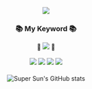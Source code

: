 
<!--
**rnjsgo/rnjsgo** is a ✨ _special_ ✨ repository because its `README.md` (this file) appears on your GitHub profile.

Here are some ideas to get you started:

- 🔭 I’m currently working on ...
- 🌱 I’m currently learning ...
- 👯 I’m looking to collaborate on ...
- 🤔 I’m looking for help with ...
- 💬 Ask me about ...
- 📫 How to reach me: ...
- 😄 Pronouns: ...
- ⚡ Fun fact: ...
-->
<div style="text-align : center;">
<img src="https://capsule-render.vercel.app/api?type=Soft&height=300&section=header&text=@Super%20Sun&fontSize=90&theme=merko&desc=Greatest%20Of%20All%20Time&descAlignY=70" />
</div>
<h3 align="center">📚 My Keyword 📚 </h3>
<p align="center">
🌱 <a href="https://velog.io/@supersun"><img src="https://img.shields.io/badge/supersun.log-white?style=flat&logo=Velog&logoColor=20C997"/></a> 🌱<br>
  <br>
<a href="https://www.kakaotechcampus.com"><img src="https://img.shields.io/badge/Tech Campus-black?style=flat&logo=Kakao&logoColor=FFCD00"/></a>
<img src="https://img.shields.io/badge/Java-red?style=flat&logo=java&logoColor=FFCD00"/></a>
<img src="https://img.shields.io/badge/Spring-green?style=flat&logo=Spring&logoColor=FFCD00"/></a>
<img src="https://img.shields.io/badge/MySQL-white?style=flat&logo=MySQL&logoColor=4479A1"/></a>
</p>

<div style="margin-top: 20px; margin-bottom: 20px;">
<p align="center"><img src="https://github-readme-stats.vercel.app/api?username=rnjsgo&amp;show_icons=true&amp;theme=radical" alt="Super Sun&#39;s GitHub stats"></p>
</div>
